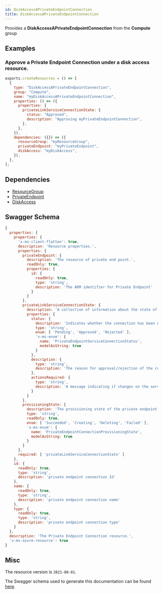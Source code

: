 ```yaml
---
id: DiskAccessAPrivateEndpointConnection
title: DiskAccessAPrivateEndpointConnection
---
```

Provides a **DiskAccessAPrivateEndpointConnection** from the **Compute** group
## Examples
### Approve a Private Endpoint Connection under a disk access resource.
```js
exports.createResources = () => [
  {
    type: "DiskAccessAPrivateEndpointConnection",
    group: "Compute",
    name: "myDiskAccessAPrivateEndpointConnection",
    properties: () => ({
      properties: {
        privateLinkServiceConnectionState: {
          status: "Approved",
          description: "Approving myPrivateEndpointConnection",
        },
      },
    }),
    dependencies: ({}) => ({
      resourceGroup: "myResourceGroup",
      privateEndpoint: "myPrivateEndpoint",
      diskAccess: "myDiskAccess",
    }),
  },
];

```
## Dependencies
- [ResourceGroup](../Resources/ResourceGroup.md)
- [PrivateEndpoint](../Network/PrivateEndpoint.md)
- [DiskAccess](../Compute/DiskAccess.md)
## Swagger Schema
```js
{
  properties: {
    properties: {
      'x-ms-client-flatten': true,
      description: 'Resource properties.',
      properties: {
        privateEndpoint: {
          description: 'The resource of private end point.',
          readOnly: true,
          properties: {
            id: {
              readOnly: true,
              type: 'string',
              description: 'The ARM identifier for Private Endpoint'
            }
          }
        },
        privateLinkServiceConnectionState: {
          description: 'A collection of information about the state of the connection between DiskAccess and Virtual Network.',
          properties: {
            status: {
              description: 'Indicates whether the connection has been Approved/Rejected/Removed by the owner of the service.',
              type: 'string',
              enum: [ 'Pending', 'Approved', 'Rejected' ],
              'x-ms-enum': {
                name: 'PrivateEndpointServiceConnectionStatus',
                modelAsString: true
              }
            },
            description: {
              type: 'string',
              description: 'The reason for approval/rejection of the connection.'
            },
            actionsRequired: {
              type: 'string',
              description: 'A message indicating if changes on the service provider require any updates on the consumer.'
            }
          }
        },
        provisioningState: {
          description: 'The provisioning state of the private endpoint connection resource.',
          type: 'string',
          readOnly: true,
          enum: [ 'Succeeded', 'Creating', 'Deleting', 'Failed' ],
          'x-ms-enum': {
            name: 'PrivateEndpointConnectionProvisioningState',
            modelAsString: true
          }
        }
      },
      required: [ 'privateLinkServiceConnectionState' ]
    },
    id: {
      readOnly: true,
      type: 'string',
      description: 'private endpoint connection Id'
    },
    name: {
      readOnly: true,
      type: 'string',
      description: 'private endpoint connection name'
    },
    type: {
      readOnly: true,
      type: 'string',
      description: 'private endpoint connection type'
    }
  },
  description: 'The Private Endpoint Connection resource.',
  'x-ms-azure-resource': true
}
```
## Misc
The resource version is `2021-08-01`.

The Swagger schema used to generate this documentation can be found [here](https://github.com/Azure/azure-rest-api-specs/tree/main/specification/compute/resource-manager/Microsoft.Compute/stable/2021-08-01/disk.json).
